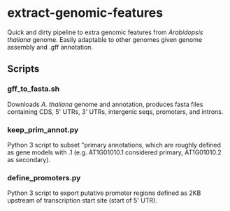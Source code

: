 # extract-genomic-features
Quick and dirty pipeline to extra genomic features from *Arabidopsis thaliana* genome. Easily adaptable to other genomes given genome assembly and .gff annotation.

## Scripts
### gff_to_fasta.sh
Downloads *A. thaliana* genome and annotation, produces fasta files containing CDS, 5' UTRs, 3' UTRs, intergenic seqs, promoters, and introns.

### keep_prim_annot.py
Python 3 script to subset "primary annotations, which are roughly defined as gene models with .1 (e.g. AT1G01010.1 considered primary, AT1G01010.2 as secondary).  

### define_promoters.py 
Python 3 script to export putative promoter regions defined as 2KB upstream of transcription start site (start of 5' UTR). 
